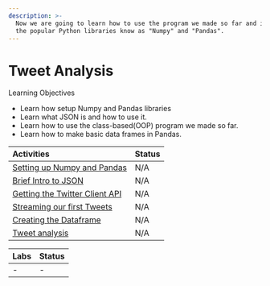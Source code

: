 ```yaml
---
description: >-
  Now we are going to learn how to use the program we made so far and introduce
  the popular Python libraries know as "Numpy" and "Pandas".
---
```


# Tweet Analysis

Learning Objectives

* Learn how setup Numpy and Pandas libraries
* Learn what JSON is and how to use it.
* Learn how to use the class-based\(OOP\) program we made so far.
* Learn how to make basic data frames in Pandas.



| Activities | Status |
| :--- | :--- |
| [Setting up Numpy and Pandas](https://github.com/bitprj/curriculum/tree/master/Module_Twitter_API/activities/Act4_Analyzing%20tweets) | N/A |
| [Brief Intro to JSON](https://github.com/bitprj/curriculum/tree/master/Module_Twitter_API/activities/Act4_Analyzing%20tweets) | N/A |
| [Getting the Twitter Client API](https://github.com/bitprj/curriculum/tree/master/Module_Twitter_API/activities/Act4_Analyzing%20tweets) | N/A |
| [Streaming our first Tweets](https://github.com/bitprj/curriculum/tree/master/Module_Twitter_API/activities/Act4_Analyzing%20tweets) | N/A |
| [Creating the Dataframe ](https://github.com/bitprj/curriculum/tree/master/Module_Twitter_API/activities/Act4_Analyzing%20tweets) | N/A |
| [Tweet analysis](https://github.com/bitprj/curriculum/tree/master/Module_Twitter_API/activities/Act4_Analyzing%20tweets) | N/A |

| Labs | Status |
| :--- | :--- |
| - | - |

